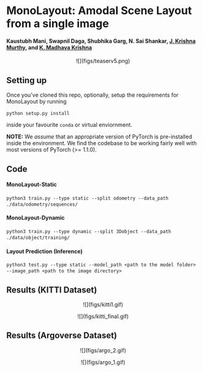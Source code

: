 # MonoLayout: Amodal Scene Layout from a single image
#### Kaustubh Mani, Swapnil Daga, Shubhika Garg, N. Sai Shankar, [J. Krishna Murthy](https://krrish94.github.io), and [K. Madhava Krishna](http://robotics.iiit.ac.in)

<p align="center">
![](figs/teaserv5.png)
</p>


## Setting up

Once you've cloned this repo, optionally, setup the requirements for MonoLayout by running
```
python setup.py install
```
inside your favourite `conda` or virtual enviornment.

**NOTE:** We _assume_ that an appropriate version of PyTorch is pre-installed inside the environment. We find the codebase to be working fairly well with most versions of PyTorch (>= 1.1.0).


## Code

#### MonoLayout-Static

```
python3 train.py --type static --split odometry --data_path ./data/odometry/sequences/ 
```



#### MonoLayout-Dynamic

```
python3 train.py --type dynamic --split 3Dobject --data_path ./data/object/training/
```


#### Layout Prediction (Inference)


```
python3 test.py --type static --model_path <path to the model folder> --image_path <path to the image directory>  
```




## Results (KITTI Dataset)

<p align="center">
![](figs/kitti1.gif)
</p>


<p align="center">
![](figs/kitti_final.gif)
</p>


## Results (Argoverse Dataset)

<p align="center">
![](figs/argo_2.gif)
</p>

<p align="center">
![](figs/argo_1.gif)
</p>
